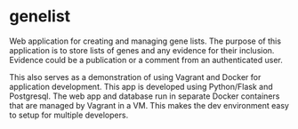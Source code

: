 genelist
====

Web application for creating and managing gene lists. The purpose of this
application is to store lists of genes and any evidence for their
inclusion. Evidence could be a publication or a comment from an
authenticated user.


This also serves as a demonstration of using Vagrant and Docker for
application development. This app is developed using Python/Flask and
Postgresql. The web app and database run in separate Docker containers
that are managed by Vagrant in a VM. This makes the dev environment easy
to setup for multiple developers.

